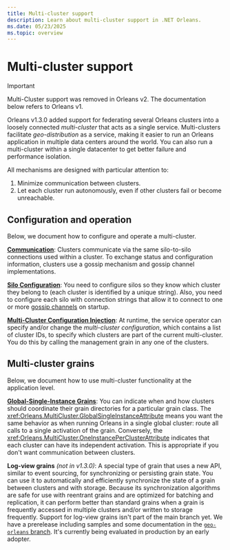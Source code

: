 ```yaml
---
title: Multi-cluster support
description: Learn about multi-cluster support in .NET Orleans.
ms.date: 05/23/2025
ms.topic: overview
---
```


# Multi-cluster support

> [!IMPORTANT]
> Multi-Cluster support was removed in Orleans v2. The documentation below refers to Orleans v1.

Orleans v1.3.0 added support for federating several Orleans clusters into a loosely connected *multi-cluster* that acts as a single service. Multi-clusters facilitate *geo-distribution* as a service, making it easier to run an Orleans application in multiple data centers around the world. You can also run a multi-cluster within a single datacenter to get better failure and performance isolation.

All mechanisms are designed with particular attention to:

1. Minimize communication between clusters.
1. Let each cluster run autonomously, even if other clusters fail or become unreachable.

## Configuration and operation

Below, we document how to configure and operate a multi-cluster.

[**Communication**](gossip-channels.md): Clusters communicate via the same silo-to-silo connections used within a cluster. To exchange status and configuration information, clusters use a gossip mechanism and gossip channel implementations.

[**Silo Configuration**](silo-configuration.md): You need to configure silos so they know which cluster they belong to (each cluster is identified by a unique string). Also, you need to configure each silo with connection strings that allow it to connect to one or more [gossip channels](gossip-channels.md) on startup.

[**Multi-Cluster Configuration Injection**](multi-cluster-configuration.md): At runtime, the service operator can specify and/or change the *multi-cluster configuration*, which contains a list of cluster IDs, to specify which clusters are part of the current multi-cluster. You do this by calling the management grain in any one of the clusters.

## Multi-cluster grains

Below, we document how to use multi-cluster functionality at the application level.

[**Global-Single-Instance Grains**](global-single-instance.md): You can indicate when and how clusters should coordinate their grain directories for a particular grain class. The <xref:Orleans.MultiCluster.GlobalSingleInstanceAttribute> means you want the same behavior as when running Orleans in a single global cluster: route all calls to a single activation of the grain. Conversely, the <xref:Orleans.MultiCluster.OneInstancePerClusterAttribute> indicates that each cluster can have its independent activation. This is appropriate if you don't want communication between clusters.

**Log-view grains** *(not in v1.3.0)*: A special type of grain that uses a new API, similar to event sourcing, for synchronizing or persisting grain state. You can use it to automatically and efficiently synchronize the state of a grain between clusters and with storage. Because its synchronization algorithms are safe for use with reentrant grains and are optimized for batching and replication, it can perform better than standard grains when a grain is frequently accessed in multiple clusters and/or written to storage frequently. Support for log-view grains isn't part of the main branch yet. We have a prerelease including samples and some documentation in the [`geo-orleans` branch](https://github.com/sebastianburckhardt/orleans/tree/geo-samples). It's currently being evaluated in production by an early adopter.
